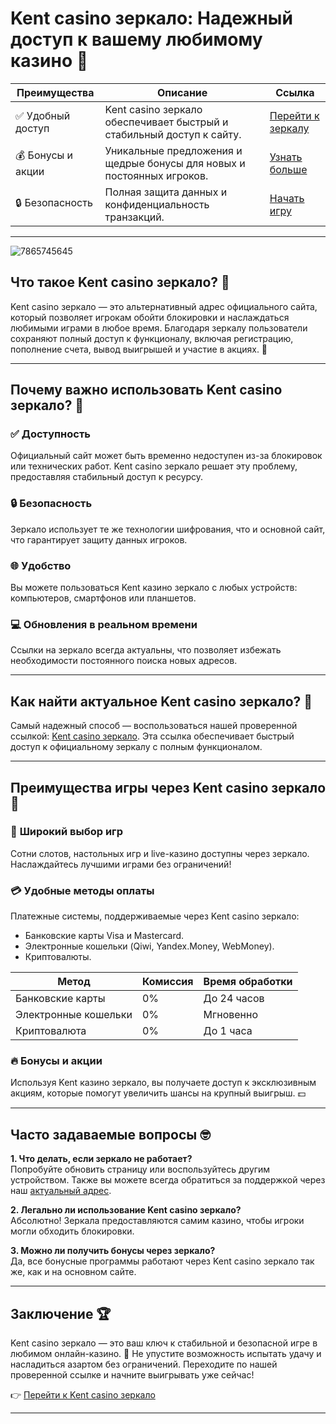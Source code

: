 # Kent casino зеркало: Надежный доступ к вашему любимому казино 🎰

| **Преимущества**            | **Описание**                                                                                                    | **Ссылка**                         |
|------------------------------|----------------------------------------------------------------------------------------------------------------|------------------------------------|
| ✅ Удобный доступ            | Kent casino зеркало обеспечивает быстрый и стабильный доступ к сайту.                                         | [Перейти к зеркалу](https://brandplay.link/tj7BwCb4) |
| 💰 Бонусы и акции            | Уникальные предложения и щедрые бонусы для новых и постоянных игроков.                                       | [Узнать больше](https://brandplay.link/tj7BwCb4)     |
| 🔒 Безопасность              | Полная защита данных и конфиденциальность транзакций.                                                         | [Начать игру](https://brandplay.link/tj7BwCb4)       |

---
![7865745645](https://github.com/user-attachments/assets/0092d3a6-4f62-4eb0-9a04-bed5f79c9bf0)

## Что такое Kent casino зеркало? 🤔

Kent casino зеркало — это альтернативный адрес официального сайта, который позволяет игрокам обойти блокировки и наслаждаться любимыми играми в любое время. Благодаря зеркалу пользователи сохраняют полный доступ к функционалу, включая регистрацию, пополнение счета, вывод выигрышей и участие в акциях. 🎲

---

## Почему важно использовать Kent casino зеркало? 📌

### ✅ **Доступность**
Официальный сайт может быть временно недоступен из-за блокировок или технических работ. Kent casino зеркало решает эту проблему, предоставляя стабильный доступ к ресурсу.

### 🔒 **Безопасность**
Зеркало использует те же технологии шифрования, что и основной сайт, что гарантирует защиту данных игроков.

### 🌐 **Удобство**
Вы можете пользоваться Kent казино зеркало с любых устройств: компьютеров, смартфонов или планшетов.

### 💻 **Обновления в реальном времени**
Ссылки на зеркало всегда актуальны, что позволяет избежать необходимости постоянного поиска новых адресов.

---

## Как найти актуальное Kent casino зеркало? 🎯

Самый надежный способ — воспользоваться нашей проверенной ссылкой: [Kent casino зеркало](https://brandplay.link/tj7BwCb4). Эта ссылка обеспечивает быстрый доступ к официальному зеркалу с полным функционалом. 

---

## Преимущества игры через Kent casino зеркало 🌟

### 🎰 **Широкий выбор игр**
Сотни слотов, настольных игр и live-казино доступны через зеркало. Наслаждайтесь лучшими играми без ограничений!

### 💳 **Удобные методы оплаты**
Платежные системы, поддерживаемые через Kent casino зеркало:
- Банковские карты Visa и Mastercard.
- Электронные кошельки (Qiwi, Yandex.Money, WebMoney).
- Криптовалюты.

| **Метод**           | **Комиссия** | **Время обработки** |
|----------------------|--------------|---------------------|
| Банковские карты     | 0%           | До 24 часов         |
| Электронные кошельки | 0%           | Мгновенно           |
| Криптовалюта         | 0%           | До 1 часа           |

### 🔥 **Бонусы и акции**
Используя Kent казино зеркало, вы получаете доступ к эксклюзивным акциям, которые помогут увеличить шансы на крупный выигрыш. 💵

---

## Часто задаваемые вопросы 🤓

**1. Что делать, если зеркало не работает?**  
Попробуйте обновить страницу или воспользуйтесь другим устройством. Также вы можете всегда обратиться за поддержкой через наш [актуальный адрес](https://brandplay.link/tj7BwCb4).

**2. Легально ли использование Kent casino зеркало?**  
Абсолютно! Зеркала предоставляются самим казино, чтобы игроки могли обходить блокировки.

**3. Можно ли получить бонусы через зеркало?**  
Да, все бонусные программы работают через Kent casino зеркало так же, как и на основном сайте.

---

## Заключение 🏆

Kent casino зеркало — это ваш ключ к стабильной и безопасной игре в любимом онлайн-казино. 🎲 Не упустите возможность испытать удачу и насладиться азартом без ограничений. Переходите по нашей проверенной ссылке и начните выигрывать уже сейчас!  

👉 [Перейти к Kent casino зеркало](https://brandplay.link/tj7BwCb4)

---
